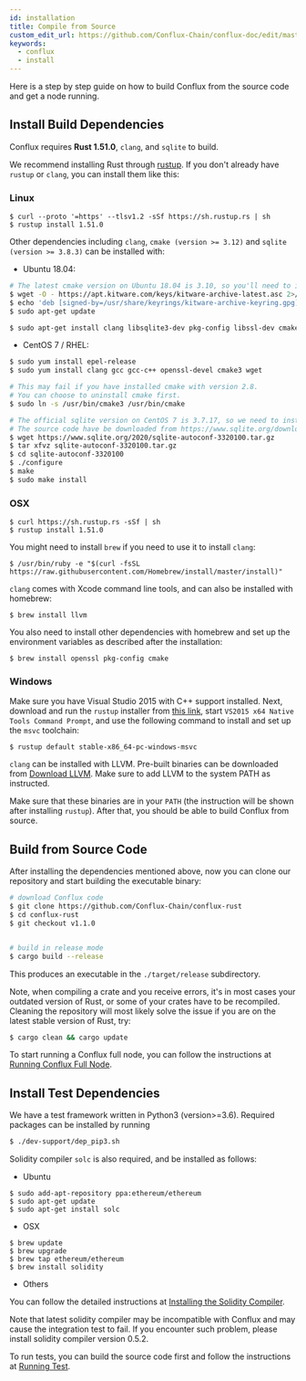 ```yaml
---
id: installation
title: Compile from Source
custom_edit_url: https://github.com/Conflux-Chain/conflux-doc/edit/master/docs/install.md
keywords:
  - conflux
  - install
---
```


Here is a step by step guide on how to build Conflux from the source code and get a node running.

## Install Build Dependencies

Conflux requires **Rust 1.51.0**, `clang`, and `sqlite` to build.

We recommend installing Rust through [rustup](https://www.rustup.rs/). If you don't already have `rustup` or `clang`, you can install them like this:

### Linux

```
$ curl --proto '=https' --tlsv1.2 -sSf https://sh.rustup.rs | sh
$ rustup install 1.51.0
```

Other dependencies including `clang`, `cmake (version >= 3.12)` and `sqlite (version >= 3.8.3)` can be installed with:

* Ubuntu 18.04:

```bash
# The latest cmake version on Ubuntu 18.04 is 3.10, so you'll need to install it from the Kitware repository.
$ wget -O - https://apt.kitware.com/keys/kitware-archive-latest.asc 2>/dev/null | gpg --dearmor - | sudo tee /usr/share/keyrings/kitware-archive-keyring.gpg >/dev/null
$ echo 'deb [signed-by=/usr/share/keyrings/kitware-archive-keyring.gpg] https://apt.kitware.com/ubuntu/ bionic main' | sudo tee /etc/apt/sources.list.d/kitware.list >/dev/null
$ sudo apt-get update

$ sudo apt-get install clang libsqlite3-dev pkg-config libssl-dev cmake
```

* CentOS 7 / RHEL:

```bash
$ sudo yum install epel-release
$ sudo yum install clang gcc gcc-c++ openssl-devel cmake3 wget

# This may fail if you have installed cmake with version 2.8.
# You can choose to uninstall cmake first.
$ sudo ln -s /usr/bin/cmake3 /usr/bin/cmake

# The official sqlite version on CentOS 7 is 3.7.17, so we need to install the latest version from the source code.
# The source code have be downloaded from https://www.sqlite.org/download.html
$ wget https://www.sqlite.org/2020/sqlite-autoconf-3320100.tar.gz
$ tar xfvz sqlite-autoconf-3320100.tar.gz
$ cd sqlite-autoconf-3320100
$ ./configure
$ make
$ sudo make install
```

### OSX

```
$ curl https://sh.rustup.rs -sSf | sh
$ rustup install 1.51.0
```

You might need to install `brew` if you need to use it to install `clang`:

```
$ /usr/bin/ruby -e "$(curl -fsSL https://raw.githubusercontent.com/Homebrew/install/master/install)"
```

`clang` comes with Xcode command line tools, and can also be installed with homebrew:

```
$ brew install llvm
```

You also need to install other dependencies with homebrew and set up the environment variables as described after the installation:

```
$ brew install openssl pkg-config cmake
```

### Windows

Make sure you have Visual Studio 2015 with C++ support installed. Next, download and run the `rustup` installer from [this link](https://static.rust-lang.org/rustup/dist/x86_64-pc-windows-msvc/rustup-init.exe), start `VS2015 x64 Native Tools Command Prompt`, and use the following command to install and set up the `msvc` toolchain:

```
$ rustup default stable-x86_64-pc-windows-msvc
```

`clang` can be installed with LLVM. Pre-built binaries can be downloaded from [Download LLVM](https://releases.llvm.org/download.html#8.0.0). Make sure to add LLVM to the system PATH as instructed.

Make sure that these binaries are in your `PATH` (the instruction will be shown after installing `rustup`). After that, you should be able to build Conflux from source.

## Build from Source Code
After installing the dependencies mentioned above, now you can clone our repository and start building the executable binary:

```bash
# download Conflux code
$ git clone https://github.com/Conflux-Chain/conflux-rust
$ cd conflux-rust
$ git checkout v1.1.0


# build in release mode
$ cargo build --release
```

This produces an executable in the `./target/release` subdirectory.

Note, when compiling a crate and you receive errors, it's in most cases your
outdated version of Rust, or some of your crates have to be recompiled.
Cleaning the repository will most likely solve the issue if you are on the
latest stable version of Rust, try:

```bash
$ cargo clean && cargo update
```

To start running a Conflux full node, you can follow the instructions at [Running Conflux Full Node](get_started.md#running-conflux-full-node).

## Install Test Dependencies

We have a test framework written in Python3 (version>=3.6). Required packages can be installed by running
```bash
$ ./dev-support/dep_pip3.sh
```

Solidity compiler `solc` is also required, and be installed as follows:

* Ubuntu

```
$ sudo add-apt-repository ppa:ethereum/ethereum
$ sudo apt-get update
$ sudo apt-get install solc
```

* OSX

```
$ brew update
$ brew upgrade
$ brew tap ethereum/ethereum
$ brew install solidity
```

* Others

You can follow the detailed instructions at [Installing the Solidity Compiler](https://solidity.readthedocs.io/en/v0.5.7/installing-solidity.html#binary-packages).

Note that latest solidity compiler may be incompatible with Conflux and may cause the integration test to fail. If you encounter such problem, please install solidity compiler version 0.5.2.

To run tests, you can build the source code first and follow the instructions at [Running Test](get_started.md#running-test).

